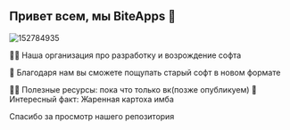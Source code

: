 ## Привет всем, мы BiteApps 👋

![152784935](https://github.com/Biteapps/.github/assets/83592338/911bb390-8159-42c8-bd92-b1c3b3cfdc85)

🙋‍♀️ Наша организация про разработку и возрождение софта

🌈 Благодаря нам вы сможете пощупать старый софт в новом формате

👩‍💻 Полезные ресурсы: пока что только вк(позже опубликуем)
🍿 Интересный факт: Жаренная картоха имба

Спасибо за просмотр нашего репозитория

